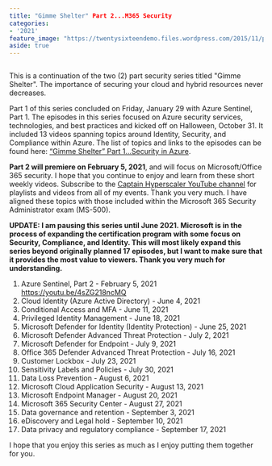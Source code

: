 ```yaml
---
title: "Gimme Shelter" Part 2...M365 Security
categories:
- '2021'
feature_image: "https://twentysixteendemo.files.wordpress.com/2015/11/post.png"
aside: true
---
```


<!-- wp:image {"align":"center","id":373,"sizeSlug":"large","linkDestination":"none"} -->
<div class="wp-block-image"><figure class="aligncenter size-large"><img src="https://captainhyperscaler.files.wordpress.com/2020/02/image.jpeg?w=300" alt="" class="wp-image-373"/></figure></div>
<!-- /wp:image -->

<!-- wp:paragraph -->
<p>This is a continuation of the two (2) part security series titled "Gimme Shelter".  The importance of securing your cloud and hybrid resources never decreases.</p>
<!-- /wp:paragraph -->

<!-- wp:paragraph -->
<p>Part 1 of this series concluded on Friday, January 29 with Azure Sentinel, Part 1.  The episodes in this series focused on Azure security services, technologies, and best practices and kicked off on Halloween, October 31.  It included 13 videos spanning topics around Identity, Security, and Compliance within Azure.  The list of topics and links to the episodes can be found here: <a href="https://captainhyperscaler.github.io/2020/09/19/gimme-shelter-part-1-security-in-azure/">“Gimme Shelter” Part 1…Security in&nbsp;Azure</a>.</p>
<!-- /wp:paragraph -->

<!-- wp:paragraph -->
<p><strong>Part 2 will premiere on February 5, 2021</strong>, and will focus on Microsoft/Office 365 security. I hope that you continue to enjoy and learn from these short weekly videos. Subscribe to the <a rel="noreferrer noopener" href="https://www.youtube.com/channel/UCIWicD_sUxH6EMH4ndG5NxQ" target="_blank">Captain Hyperscaler YouTube channel</a> for playlists and videos from all of my events. Thank you very much.  I have aligned these topics with those included within the Microsoft 365 Security Administrator exam (MS-500).</p>
<!-- /wp:paragraph -->

<!-- wp:paragraph -->
<p><strong>UPDATE: I am pausing this series until June 2021.  Microsoft is in the process of expanding the certification program with some focus on Security, Compliance, and Identity.  This will most likely expand this series beyond originally planned 17 episodes, but I want to make sure that it provides the most value to viewers.  Thank you very much for understanding.</strong></p>
<!-- /wp:paragraph -->

<!-- wp:list {"ordered":true} -->
<ol><li>Azure Sentinel, Part 2 - February 5, 2021 <a rel="noreferrer noopener" href="https://youtu.be/4sZG218ncMQ" target="_blank">https://youtu.be/4sZG218ncMQ</a></li><li>Cloud Identity (Azure Active Directory) - June 4, 2021</li><li>Conditional Access and MFA - June 11, 2021</li><li>Privileged Identity Management - June 18, 2021</li><li>Microsoft Defender for Identity (Identity Protection) - June 25, 2021 </li><li>Microsoft Defender Advanced Threat Protection - July 2, 2021</li><li>Microsoft Defender for Endpoint - July 9, 2021</li><li>Office 365 Defender Advanced Threat Protection - July 16, 2021</li><li>Customer Lockbox - July 23, 2021</li><li>Sensitivity Labels and Policies - July 30, 2021</li><li>Data Loss Prevention - August 6, 2021</li><li>Microsoft Cloud Application Security - August 13, 2021</li><li>Microsoft Endpoint Manager - August 20, 2021</li><li>Microsoft 365 Security Center - August 27, 2021</li><li>Data governance and retention - September 3, 2021</li><li>eDiscovery and Legal hold - September 10, 2021</li><li>Data privacy and regulatory compliance - September 17, 2021</li></ol>
<!-- /wp:list -->

<!-- wp:paragraph -->
<p>I hope that you enjoy this series as much as I enjoy putting them together for you.</p>
<!-- /wp:paragraph -->